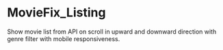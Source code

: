 # MovieFix_Listing
Show movie list from API on scroll in upward and downward direction with genre filter with mobile responsiveness.
